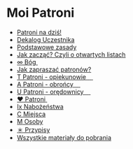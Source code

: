 # Moi Patroni
- [Patroni na dziś!](patroni_na_dzis.md)
- [Dekalog Uczestnika](dekalog_uczestnika.md)
- [Podstawowe zasady](podstawowe_zasady.md)
- [Jak zacząć? Czyli o otwartych listach](jak_zaczac_czyli_o_otwartych_listach.md)
- [<span><span class="status status-list"><span class="status status-list">∞</span> Bóg</span></span>&nbsp;<span class="status status-black" title="czarny"></span>](bog.md)
- [Jak zapraszać patronów?](jak_zapraszac_patronow.md)
- [<span><span class="status status-list"><span class="status status-yellow">T</span> Patroni - opiekunowie</span></span>&nbsp;<span class="status status-gray" title="szary"></span>&nbsp;<span class="status status-red" title="czerwony"></span>&nbsp;<span class="status status-blue" title="niebieski"></span>&nbsp;<span class="status status-violet" title="fioletowy"></span>](patroni_opiekunowie.md)
- [<span><span class="status status-list"><span class="status status-blue">A</span> Patroni - obrońcy</span></span>&nbsp;<span class="status status-gray" title="szary"></span>&nbsp;<span class="status status-red" title="czerwony"></span>&nbsp;<span class="status status-orange" title="pomarańczowy"></span>&nbsp;<span class="status status-yellow" title="żółty"></span>](patroni_obroncy.md)
- [<span><span class="status status-list"><span class="status status-red">U</span> Patroni - orędownicy</span></span>&nbsp;<span class="status status-gray" title="szary"></span>&nbsp;<span class="status status-yellow" title="żółty"></span>&nbsp;<span class="status status-green" title="zielony"></span>&nbsp;<span class="status status-blue" title="niebieski"></span>](patroni_oredownicy.md)
- [<span><span class="status status-list"><span class="status status-white">♥</span> Patroni</span></span>&nbsp;<span class="status status-indigo" title="indygo"></span>](patroni.md)
- [<span><span class="status status-list"><span class="status status-list">Ix</span> Nabożeństwa</span></span>](nabozenstwa.md)
- [<span><span class="status status-list"><span class="status status-list">C</span> Miejsca</span></span>](miejsca.md)
- [<span><span class="status status-list"><span class="status status-list">M</span> Osoby</span></span>](osoby.md)
- [<span><span class="status status-list"><span class="status status-list">＊</span> Przypisy</span></span>](przypisy.md)
- [Wszystkie materiały do pobrania](wszystkie_materialy_do_pobrania.md)
